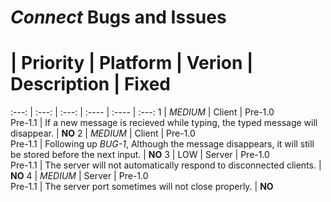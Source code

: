 # *Connect* Bugs and Issues

 # | Priority | Platform | Verion | Description | Fixed
:---: | :---: | :---: | :---- | :---- | :---:
1 | *MEDIUM* | Client | Pre-1.0<br>Pre-1.1 | If a new message is recieved while typing, the typed message will disappear. | **NO**
2 | *MEDIUM* | Client | Pre-1.0<br>Pre-1.1 | Following up *BUG-1*, Although the message disappears, it will still be stored before the next input. | **NO**
3 | LOW | Server | Pre-1.0<br>Pre-1.1 | The server will not automatically respond to disconnected clients. | **NO**
4 | *MEDIUM* | Server | Pre-1.0<br>Pre-1.1 | The server port sometimes will not close properly. | **NO**
